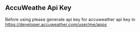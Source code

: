 ## AccuWeathe Api Key

Before using please generate api key for accuweather api key in https://developer.accuweather.com/user/me/apps
